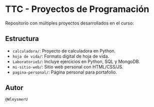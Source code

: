# TTC - Proyectos de Programación

Repositorio con múltiples proyectos desarrollados en el curso:

## Estructura

- `calculadora/`: Proyecto de calculadora en Python.
- `hoja de vida/`: Formato digital de hoja de vida.
- `Laboratorio5/`: Incluye ejercicios en Python, SQL y MongoDB.
- `mi-sitio-web/`: Sitio web personal con HTML/CSS/JS.
- `pagina-personal/`: Página personal para portafolio.

## Autor
`@WleysmerU`
